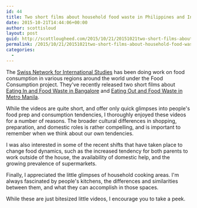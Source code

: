 ```yaml
---
id: 44
title: Two short films about household food waste in Philippines and India
date: 2015-10-21T14:44:06+00:00
author: scottisloud
layout: post
guid: http://scottlougheed.com/2015/10/21/20151021two-short-films-about-household-food-waste-in-philippines-and-india/
permalink: /2015/10/21/20151021two-short-films-about-household-food-waste-in-philippines-and-india/
categories:
  - 
---
```

The <a target="_blank" href="http://www.snis.ch">Swiss Network for International Studies</a> has been doing work on food consumption in various regions around the world under the Food Consumption project. They've recently released two short films about <a target="_blank" href="http://foodconsumption.snis.ch/eating-in-and-food-waste-in-bangalore/">Eating In and Food Waste in Bangalore</a>&nbsp;and <a target="_blank" href="http://foodconsumption.snis.ch/eating-out-and-food-waste-in-metro-manila/">Eating Out and Food Waste in Metro Manila</a>.&nbsp;

While the videos are quite short, and offer only quick glimpses into people's food prep and consumption tendencies,&nbsp;I thoroughly enjoyed these videos for a number of reasons. The broader cultural differences in shopping, preparation, and domestic roles is rather compelling, and is important to remember when we think about our own tendencies.&nbsp;

I was also interested in some of the recent shifts that have taken place to change food dynamics, such as the increased tendency for both parents to work outside of the house, the availability of domestic help, and the growing prevalence of supermarkets.&nbsp;

Finally, I appreciated the little glimpses of household cooking areas. I'm always fascinated by people's kitchens, the differences and similarities between them, and what they can accomplish in those spaces.&nbsp;

While these are just bitesized little videos, I encourage you to take a peek.&nbsp;
